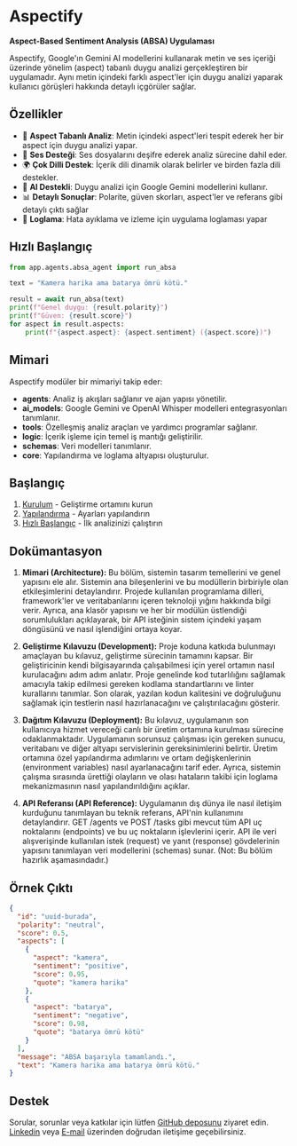 # Aspectify

**Aspect-Based Sentiment Analysis (ABSA) Uygulaması**

Aspectify, Google'ın Gemini AI modellerini kullanarak metin ve ses içeriği üzerinde yönelim (aspect) tabanlı duygu analizi gerçekleştiren bir uygulamadır. Aynı metin içindeki farklı aspect'ler için duygu analizi yaparak kullanıcı görüşleri hakkında detaylı içgörüler sağlar.

## Özellikler

- 🎯 **Aspect Tabanlı Analiz**: Metin içindeki aspect'leri tespit ederek her bir aspect için duygu analizi yapar.
- 🎤 **Ses Desteği**: Ses dosyalarını deşifre ederek analiz sürecine dahil eder.
- 🌍 **Çok Dilli Destek**: İçerik dili dinamik olarak belirler ve birden fazla dili destekler.
- 🤖 **AI Destekli**: Duygu analizi için Google Gemini modellerini kullanır.
- 📊 **Detaylı Sonuçlar**: Polarite, güven skorları, aspect'ler ve referans gibi detaylı çıktı sağlar
- 📝 **Loglama**: Hata ayıklama ve izleme için uygulama loglaması yapar

## Hızlı Başlangıç

```python
from app.agents.absa_agent import run_absa

text = "Kamera harika ama batarya ömrü kötü."

result = await run_absa(text)
print(f"Genel duygu: {result.polarity}")
print(f"Güven: {result.score}")
for aspect in result.aspects:
    print(f"{aspect.aspect}: {aspect.sentiment} ({aspect.score})")
```

## Mimari

Aspectify modüler bir mimariyi takip eder:
- **agents**: Analiz iş akışları sağlanır ve ajan yapısı yönetilir.
- **ai_models**: Google Gemini ve OpenAI Whisper modelleri entegrasyonları tanımlanır.
- **tools**: Özelleşmiş analiz araçları ve yardımcı programlar sağlanır.
- **logic**: İçerik işleme için temel iş mantığı geliştirilir.
- **schemas**: Veri modelleri tanımlanır.
- **core**: Yapılandırma ve loglama altyapısı oluşturulur.

## Başlangıç

1. [Kurulum](getting-started/installation.md) - Geliştirme ortamını kurun
2. [Yapılandırma](getting-started/configuration.md) - Ayarları yapılandırın
3. [Hızlı Başlangıç](getting-started/quick-start.md) - İlk analizinizi çalıştırın

## Dokümantasyon

1. **Mimari (Architecture):** Bu bölüm, sistemin tasarım temellerini ve genel yapısını ele alır. Sistemin ana bileşenlerini ve bu modüllerin birbiriyle olan etkileşimlerini detaylandırır. Projede kullanılan programlama dilleri, framework'ler ve veritabanlarını içeren teknoloji yığını hakkında bilgi verir. Ayrıca, ana klasör yapısını ve her bir modülün üstlendiği sorumlulukları açıklayarak, bir API isteğinin sistem içindeki yaşam döngüsünü ve nasıl işlendiğini ortaya koyar.

2. **Geliştirme Kılavuzu (Development):** Proje koduna katkıda bulunmayı amaçlayan bu kılavuz, geliştirme sürecinin tamamını kapsar. Bir geliştiricinin kendi bilgisayarında çalışabilmesi için yerel ortamın nasıl kurulacağını adım adım anlatır. Proje genelinde kod tutarlılığını sağlamak amacıyla takip edilmesi gereken kodlama standartlarını ve linter kurallarını tanımlar. Son olarak, yazılan kodun kalitesini ve doğruluğunu sağlamak için testlerin nasıl hazırlanacağını ve çalıştırılacağını gösterir.

3. **Dağıtım Kılavuzu (Deployment):** Bu kılavuz, uygulamanın son kullanıcıya hizmet vereceği canlı bir üretim ortamına kurulması sürecine odaklanmaktadır. Uygulamanın sorunsuz çalışması için gereken sunucu, veritabanı ve diğer altyapı servislerinin gereksinimlerini belirtir. Üretim ortamına özel yapılandırma adımlarını ve ortam değişkenlerinin (environment variables) nasıl ayarlanacağını tarif eder. Ayrıca, sistemin çalışma sırasında ürettiği olayların ve olası hataların takibi için loglama mekanizmasının nasıl yapılandırıldığını açıklar.

4. **API Referansı (API Reference):** Uygulamanın dış dünya ile nasıl iletişim kurduğunu tanımlayan bu teknik referans, API'nin kullanımını detaylandırır. GET /agents ve POST /tasks gibi mevcut tüm API uç noktalarını (endpoints) ve bu uç noktaların işlevlerini içerir. API ile veri alışverişinde kullanılan istek (request) ve yanıt (response) gövdelerinin yapısını tanımlayan veri modellerini (schemas) sunar. (Not: Bu bölüm hazırlık aşamasındadır.)

## Örnek Çıktı

```json
{
  "id": "uuid-burada",
  "polarity": "neutral",
  "score": 0.5,
  "aspects": [
    {
      "aspect": "kamera",
      "sentiment": "positive",
      "score": 0.95,
      "quote": "kamera harika"
    },
    {
      "aspect": "batarya",
      "sentiment": "negative", 
      "score": 0.98,
      "quote": "batarya ömrü kötü"
    }
  ],
  "message": "ABSA başarıyla tamamlandı.",
  "text": "Kamera harika ama batarya ömrü kötü."
}
```

## Destek

Sorular, sorunlar veya katkılar için lütfen [GitHub deposunu](https://github.com/hanifekaptan/Aspectify) ziyaret edin. [Linkedin](https://medium.com/@hanifekaptan) veya [E-mail](mailto:hanifekaptan.dev@gmail.com) üzerinden doğrudan iletişime geçebilirsiniz.
